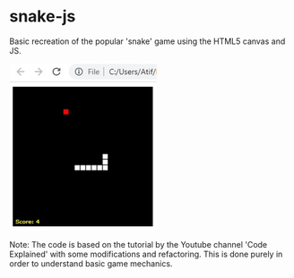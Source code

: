 # snake-js
Basic recreation of the popular 'snake' game using the HTML5 canvas and JS.

![alt text](https://raw.githubusercontent.com/AtifFarooq/snake-js/master/thumbnail.jpg)

Note: The code is based on the tutorial by the Youtube channel 'Code Explained' with some modifications and refactoring. This is done purely in order to understand basic game mechanics.
